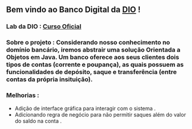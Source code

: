 ## Bem vindo ao Banco Digital da [DIO](https://dio.me/sign-up?ref=WDIQVSHDCK) ! 

### Lab da DIO : [Curso Oficial](https://github.com/falvojr/lab-banco-digital-oo)

### Sobre o projeto : Considerando nosso conhecimento no domínio bancário, iremos abstrair uma solução Orientada a Objetos em Java. Um banco oferece aos seus clientes dois tipos de contas (corrente e poupança), as quais possuem as funcionalidades de depósito, saque e transferência (entre contas da própria insituição).

### Melhorias :
- Adição de interface gráfica para interagir com o sistema .
- Adicionando regra de negócio para não permitir saques além do valor do saldo na conta .
